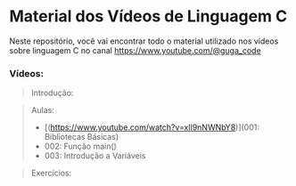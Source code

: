 # Material dos Vídeos de Linguagem C

Neste repositório, você vai encontrar todo o material utilizado nos vídeos sobre linguagem C no canal https://www.youtube.com/@guga_code

### Vídeos:

> Introdução:

> Aulas:
> - [(https://www.youtube.com/watch?v=xIl9nNWNbY8)](001: Bibliotecas Básicas)
> - 002: Função main()
> - 003: Introdução a Variáveis

> Exercícios:
